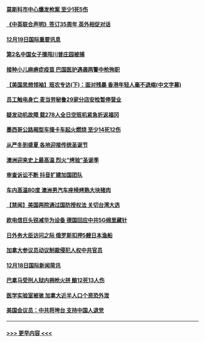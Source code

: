 #### [莫斯科市中心爆发枪案 至少1死5伤](../pages/prog202/a102733367.md?t=12201331) 
#### [《中英联合声明》签订35周年 英外相促对话](../pages/prog202/a102733192.md?t=12201331) 
#### [12月19日国际重要讯息](../pages/prog202/a102732934.md?t=12201331) 
#### [第2名中国女子擅闯川普庄园被捕](../pages/prog202/a102732884.md?t=12201331) 
#### [接种小儿麻痹症疫苗 巴国医护遇袭两警中枪殉职](../pages/prog202/a102732676.md?t=12201331) 
#### [【美国思想领袖】班农专访(下)：面对残暴 香港年轻人毫不退缩(中文字幕)](../pages/prog202/a102729972.md?t=12201331) 
#### [员工触电身亡 麦当劳秘鲁29家分店安检暂停营业](../pages/prog202/a102732612.md?t=12201331) 
#### [疑发动机故障 载278人全日空班机紧急折返福冈](../pages/prog202/a102732577.md?t=12201331) 
#### [墨西哥公路厢型车撞卡车起火燃烧 至少14死12伤](../pages/prog202/a102732523.md?t=12201331) 
#### [从严冬到盛夏 各地迎接传统圣诞节](../pages/prog202/a102732238.md?t=12201331) 
#### [澳洲迎来史上最高温 烈火“烤验”圣诞季](../pages/prog202/a102732306.md?t=12201331) 
#### [审查诉讼不断 抖音扩建加国团队](../pages/prog202/a102732492.md?t=12201331) 
#### [车内高温80度 澳洲男汽车座椅烤熟大块猪肉](../pages/prog202/a102732314.md?t=12201331) 
#### [【禁闻】美国两院通过国防授权法 关切台湾大选](../pages/prog202/a102732325.md?t=12201331) 
#### [欧电信巨头锐减华为设备 德国回应中共5G绵里藏针](../pages/prog202/a102732247.md?t=12201331) 
#### [日外务大臣访问之际 俄罗斯扣押5艘日本渔船](../pages/prog202/a102731969.md?t=12201331) 
#### [加拿大参议员动议制裁侵犯人权中共官员](../pages/prog202/a102731994.md?t=12201331) 
#### [12月18日国际新闻简讯](../pages/prog202/a102731984.md?t=12201331) 
#### [巴拿马受刑人狱内拥枪火拼 酿12死13人伤](../pages/prog202/a102731893.md?t=12201331) 
#### [医学实验室被骇 加拿大近半人口个资恐外泄](../pages/prog202/a102731863.md?t=12201331) 
#### [美国会议员：中共将垮台 支持中国人退党](../pages/prog202/a102731846.md?t=12201331) 

----
#### [ >>> 更早内容 <<< ](../indexes/prog202-earlier.md)
